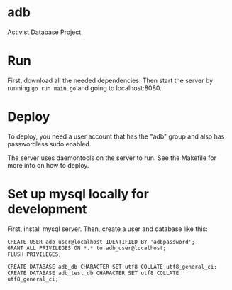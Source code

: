 # adb
Activist Database Project

# Run

First, download all the needed dependencies. Then start the server by running `go run main.go` and going to localhost:8080.

# Deploy

To deploy, you need a user account that has the "adb" group and also has passwordless sudo enabled.

The server uses daemontools on the server to run. See the Makefile for more info on how to deploy.

# Set up mysql locally for development

First, install mysql server. Then, create a user and database like this:

```
CREATE USER adb_user@localhost IDENTIFIED BY 'adbpassword';
GRANT ALL PRIVILEGES ON *.* to adb_user@localhost;
FLUSH PRIVILEGES;

CREATE DATABASE adb_db CHARACTER SET utf8 COLLATE utf8_general_ci;
CREATE DATABASE adb_test_db CHARACTER SET utf8 COLLATE utf8_general_ci;
```
